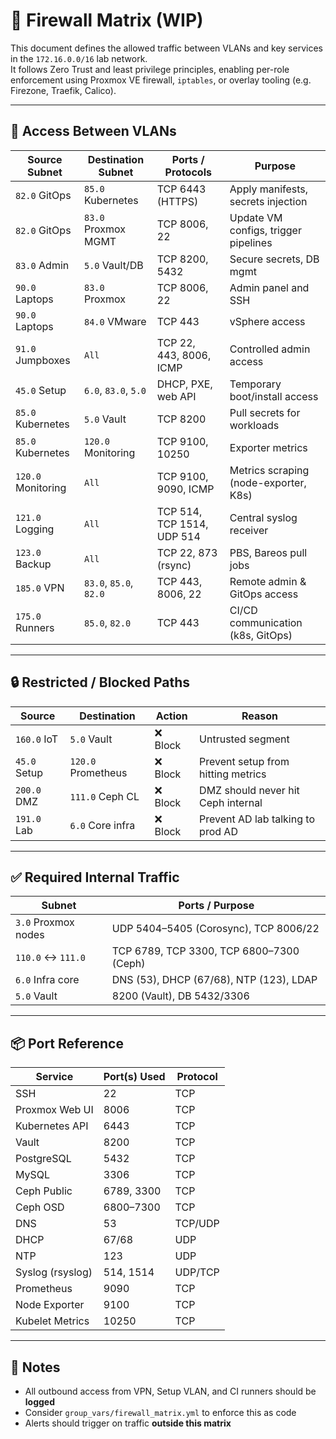 # 🔐 Firewall Matrix (WIP)

This document defines the allowed traffic between VLANs and key services in the `172.16.0.0/16` lab network.  
It follows Zero Trust and least privilege principles, enabling per-role enforcement using Proxmox VE firewall, `iptables`, or overlay tooling (e.g. Firezone, Traefik, Calico).

---

## 🔰 Access Between VLANs

| Source Subnet      | Destination Subnet   | Ports / Protocols           | Purpose                                        |
|--------------------|----------------------|------------------------------|------------------------------------------------|
| `82.0` GitOps       | `85.0` Kubernetes     | TCP 6443 (HTTPS)             | Apply manifests, secrets injection             |
| `82.0` GitOps       | `83.0` Proxmox MGMT   | TCP 8006, 22                 | Update VM configs, trigger pipelines           |
| `83.0` Admin        | `5.0` Vault/DB        | TCP 8200, 5432               | Secure secrets, DB mgmt                        |
| `90.0` Laptops      | `83.0` Proxmox        | TCP 8006, 22                 | Admin panel and SSH                            |
| `90.0` Laptops      | `84.0` VMware         | TCP 443                      | vSphere access                                 |
| `91.0` Jumpboxes    | `All`                 | TCP 22, 443, 8006, ICMP      | Controlled admin access                         |
| `45.0` Setup        | `6.0`, `83.0`, `5.0`  | DHCP, PXE, web API          | Temporary boot/install access                  |
| `85.0` Kubernetes   | `5.0` Vault           | TCP 8200                     | Pull secrets for workloads                     |
| `85.0` Kubernetes   | `120.0` Monitoring    | TCP 9100, 10250              | Exporter metrics                               |
| `120.0` Monitoring  | `All`                 | TCP 9100, 9090, ICMP         | Metrics scraping (node-exporter, K8s)          |
| `121.0` Logging     | `All`                 | TCP 514, TCP 1514, UDP 514   | Central syslog receiver                        |
| `123.0` Backup      | `All`                 | TCP 22, 873 (rsync)          | PBS, Bareos pull jobs                          |
| `185.0` VPN         | `83.0`, `85.0`, `82.0`| TCP 443, 8006, 22            | Remote admin & GitOps access                   |
| `175.0` Runners     | `85.0`, `82.0`        | TCP 443                      | CI/CD communication (k8s, GitOps)              |

---

## 🔒 Restricted / Blocked Paths

| Source        | Destination      | Action     | Reason                              |
|---------------|------------------|------------|-------------------------------------|
| `160.0` IoT    | `5.0` Vault       | ❌ Block    | Untrusted segment                   |
| `45.0` Setup   | `120.0` Prometheus| ❌ Block    | Prevent setup from hitting metrics  |
| `200.0` DMZ    | `111.0` Ceph CL   | ❌ Block    | DMZ should never hit Ceph internal  |
| `191.0` Lab    | `6.0` Core infra  | ❌ Block    | Prevent AD lab talking to prod AD   |

---

## ✅ Required Internal Traffic

| Subnet             | Ports / Purpose                         |
|--------------------|------------------------------------------|
| `3.0` Proxmox nodes| UDP 5404–5405 (Corosync), TCP 8006/22    |
| `110.0` ↔ `111.0`   | TCP 6789, TCP 3300, TCP 6800–7300 (Ceph) |
| `6.0` Infra core   | DNS (53), DHCP (67/68), NTP (123), LDAP  |
| `5.0` Vault        | 8200 (Vault), DB 5432/3306               |

---

## 📦 Port Reference

| Service         | Port(s) Used   | Protocol      |
|------------------|----------------|---------------|
| SSH              | 22             | TCP           |
| Proxmox Web UI   | 8006           | TCP           |
| Kubernetes API   | 6443           | TCP           |
| Vault            | 8200           | TCP           |
| PostgreSQL       | 5432           | TCP           |
| MySQL            | 3306           | TCP           |
| Ceph Public      | 6789, 3300     | TCP           |
| Ceph OSD         | 6800–7300      | TCP           |
| DNS              | 53             | TCP/UDP       |
| DHCP             | 67/68          | UDP           |
| NTP              | 123            | UDP           |
| Syslog (rsyslog) | 514, 1514      | UDP/TCP       |
| Prometheus       | 9090           | TCP           |
| Node Exporter    | 9100           | TCP           |
| Kubelet Metrics  | 10250          | TCP           |

---

## 🧠 Notes

- All outbound access from VPN, Setup VLAN, and CI runners should be **logged**
- Consider `group_vars/firewall_matrix.yml` to enforce this as code
- Alerts should trigger on traffic **outside this matrix**

